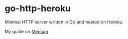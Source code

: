 # go-http-heroku
Minimal HTTP server written in Go and hosted on Heroku.

My guide on [Medium](https://medium.com/@limster/deploy-a-minimal-http-server-written-in-go-on-heroku-39eedd7235e3#.2vq9j03kv)


